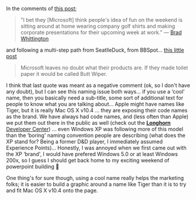 In the comments of [this post](http://www.gapingvoid.com/Moveable_Type/archives/001304.html);

> "I bet they [Microsoft] think people's idea of fun on the weekend is sitting around at home wearing company golf shirts and making corporate presentations for their upcoming week at work." &#8212; [Brad Whittington](http://www.gapingvoid.com/MT-2.65-full-lib/mt-comments.cgi?__mode=red;id=9644)

and following a multi-step path from SeatlleDuck, from BBSpot... [this little post](http://www.gapingvoid.com/Moveable_Type/archives/001332.html)

> Microsoft leaves no doubt what their products are. If they made toilet paper it would be called Butt Wiper.

I think that last quote was meant as a negative comment (ok, so I don't have any doubt), but I can see this naming issue both ways... if you use a &#8216;cool' name, then you basically need a sub-title, some sort of additional text for people to know what you are talking about... Apple might have names like Tiger, but it is really Mac OS X v10.4 ... they are exposing their code names as the brand. We have always had code names, and (less often than Apple) we put them out there in the public as well (check out the [<b>Longhorn</b> Developer Center](http://msdn.microsoft.com/longhorn)) ... even Windows XP was following more of this model than the &#8216;boring' naming convention people are describing (what does the XP stand for? Being a former D&D player, I immediately assumed Experience Points)... Honestly, I was annoyed when we first came out with the XP &#8216;brand', I would have prefered Windows 5.0 or at least Windows 200x, so I guess I should get back home to my exciting weekend of powerpoint building 🙂

One thing's for sure though, using a cool name really helps the marketing folks; it is easier to build a graphic around a name like Tiger than it is to try and fit Mac OS X v10.4 onto the page.